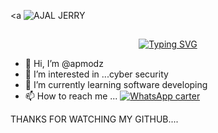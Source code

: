<a <img src="https://ibb.co/XSdGGYm" alt="AJAL JERRY" border="0"></a>

## <!-- Typing SVG -->
<p align="center">
    <a href="https://github.com/apmodz">
        <img
        src="https://readme-typing-svg.herokuapp.com?size=30&width=800&lines+Hi+am+AjalJerry+and+Still+learning+𝙾𝚏;AjuzzPc Team +plz+follow"
            alt="Typing SVG"
        />
    </a>
</p>

- 👋 Hi, I’m @apmodz
- 👀 I’m interested in ...cyber security
- 🌱 I’m currently learning software developing
- 📫 How to reach me ... [![WhatsApp carter](https://img.shields.io/badge/WhatsApp-25D366?style=for-the-badge&logo=whatsapp&logoColor=white)](https://wa.me/918113036320) 

THANKS FOR WATCHING MY GITHUB....

